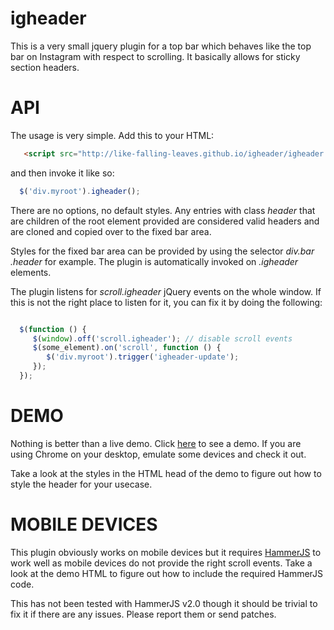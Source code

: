 igheader
===========

This is a very small jquery plugin for a top bar which behaves like the top bar on Instagram with respect to scrolling. It basically allows for sticky section headers.

API
===

The usage is very simple.  Add this to your HTML:

```html
   <script src="http://like-falling-leaves.github.io/igheader/igheader.jquery.js"><script>
```

and then invoke it like so:

```javascript
  $('div.myroot').igheader();
```

There are no options, no default styles.  Any entries with class *header* that are children of the root element provided are considered valid headers and are cloned and copied over to the fixed bar area.

Styles for the fixed bar area can be provided by using the selector *div.bar .header* for example.  The plugin is automatically invoked on *.igheader* elements.

The plugin listens for *scroll.igheader* jQuery events on the whole window.  If this is not the right place to listen for it, you can fix it by doing the following:

```javascript

  $(function () {
     $(window).off('scroll.igheader'); // disable scroll events
     $(some_element).on('scroll', function () {
        $('div.myroot').trigger('igheader-update');
     });
  });

```

DEMO
====

Nothing is better than a live demo.  Click [here](http://like-falling-leaves.github.io/igheader/example.html) to see a demo.  If you are using Chrome on your desktop, emulate some devices and check it out.

Take a look at the styles in the HTML head of the demo to figure out how to style the header for your usecase.

MOBILE DEVICES
==============

This plugin obviously works on mobile devices but it requires [HammerJS](https://hammerjs.github.io/) to work well as mobile devices do not provide the right scroll events.  Take a look at the demo HTML to figure out how to include the required HammerJS code.

This has not been tested with HammerJS v2.0 though it should be trivial to fix it if there are any issues.  Please report them or send patches.
